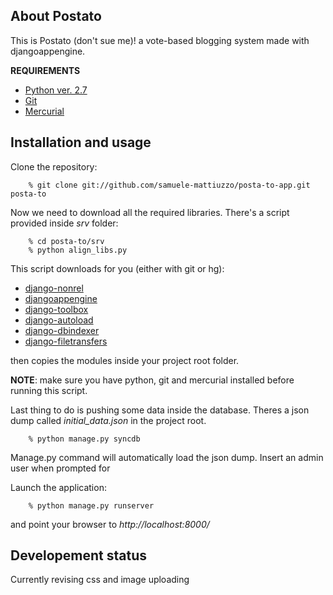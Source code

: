 About Postato
----

This is Postato (don't sue me)! a vote-based blogging system made with djangoappengine.

**REQUIREMENTS**

+ [Python ver. 2.7](http://www.python.org/download/releases/2.7/)
+ [Git](https://github.com/)
+ [Mercurial](http://mercurial.selenic.com)


Installation and usage
----------------------

Clone the repository:

        % git clone git://github.com/samuele-mattiuzzo/posta-to-app.git posta-to

Now we need to download all the required libraries.
There's a script provided inside *srv* folder:

        % cd posta-to/srv
        % python align_libs.py


This script downloads for you (either with git or hg):

+ [django-nonrel][1]
+ [djangoappengine][2]
+ [django-toolbox][3]
+ [django-autoload][4]
+ [django-dbindexer][5]
+ [django-filetransfers][6]

then copies the modules inside your project root folder.

**NOTE**: make sure you have python, git and mercurial installed before running this script.

Last thing to do is pushing some data inside the database.
Theres a json dump called *initial_data.json* in the project root.

        % python manage.py syncdb

Manage.py command will automatically load the json dump.
Insert an admin user when prompted for

Launch the application:

		% python manage.py runserver

and point your browser to *http://localhost:8000/*


Developement status
----------------
Currently revising css and image uploading


[1]: https://github.com/django-nonrel
[2]: https://github.com/djangoappengine
[3]: https://github.com/django-nonrel/djangotoolbox
[4]: http://bitbucket.org/twanschik/django-autoload/
[5]: https://github.com/django-nonrel/django-dbindexer
[6]: https://bitbucket.org/wkornewald/django-filetransfers
